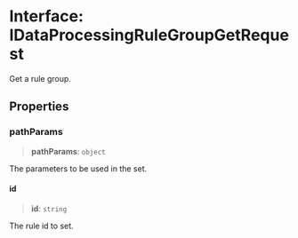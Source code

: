 # Interface: IDataProcessingRuleGroupGetRequest

Get a rule group.

## Properties

### pathParams

> **pathParams**: `object`

The parameters to be used in the set.

#### id

> **id**: `string`

The rule id to set.
